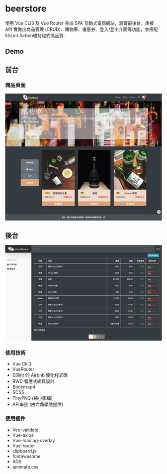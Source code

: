 # beerstore

使用 Vue CLI3 及 Vue Router 完成 SPA 互動式電商網站，涵蓋前後台，串接 API 實做出商品管理 (CRUD)、購物車、優惠券、登入/登出介面等功能，並搭配 ESLint Airbnb維持程式碼品質.

## Demo

## 前台

### 商品頁面
![](./src/assets/images/readme/beerstore.png)

## 後台
![](./src/assets/images/readme/admin.png)

### 使用技術

- Vue Cli 3
- VueRouter
- ESlint 的 Airbnb 優化程式碼
- RWD 響應式網頁設計
- Bootstrap4
- SCSS
- TinyPNG (縮小圖檔)
- API串接 (由六角學院提供)

### 使用插件

- Vee-validate
- Vue-axios
- Vue-loading-overlay
- Vue-router
- clipboard.js
- fontawesome
- AOS
- amimate.css
